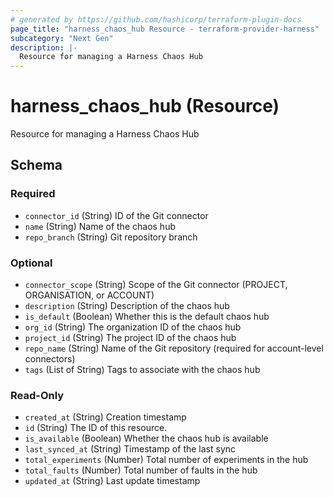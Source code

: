 ```yaml
---
# generated by https://github.com/hashicorp/terraform-plugin-docs
page_title: "harness_chaos_hub Resource - terraform-provider-harness"
subcategory: "Next Gen"
description: |-
  Resource for managing a Harness Chaos Hub
---
```


# harness_chaos_hub (Resource)

Resource for managing a Harness Chaos Hub



<!-- schema generated by tfplugindocs -->
## Schema

### Required

- `connector_id` (String) ID of the Git connector
- `name` (String) Name of the chaos hub
- `repo_branch` (String) Git repository branch

### Optional

- `connector_scope` (String) Scope of the Git connector (PROJECT, ORGANISATION, or ACCOUNT)
- `description` (String) Description of the chaos hub
- `is_default` (Boolean) Whether this is the default chaos hub
- `org_id` (String) The organization ID of the chaos hub
- `project_id` (String) The project ID of the chaos hub
- `repo_name` (String) Name of the Git repository (required for account-level connectors)
- `tags` (List of String) Tags to associate with the chaos hub

### Read-Only

- `created_at` (String) Creation timestamp
- `id` (String) The ID of this resource.
- `is_available` (Boolean) Whether the chaos hub is available
- `last_synced_at` (String) Timestamp of the last sync
- `total_experiments` (Number) Total number of experiments in the hub
- `total_faults` (Number) Total number of faults in the hub
- `updated_at` (String) Last update timestamp
